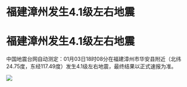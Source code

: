 # 福建漳州发生4.1级左右地震

# 福建漳州发生4.1级左右地震

中国地震台网自动测定：01月03日18时08分在福建漳州市华安县附近（北纬24.75度，东经117.49度）发生4.1级左右地震，最终结果以正式速报为准。

![](https://inews.gtimg.com/news_bt/ODrAd3pvwOwdwiCcPqQsI090kPd5h-MqPx2FtrkylGW08AA/1000)

